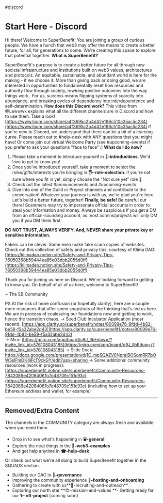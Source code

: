 #[discord](/notes/archive/clarity/Tags/discord.md) 
# Start Here - Discord
Hi there! Welcome to SuperBenefit!
You are joining a group of curious people. We have a hunch that web3 may offer the means to create a better future, for all, for generations to come. We're creating this space to explore that potential together.
**What is SuperBenefit?**

SuperBenefit's purpose is to create a better future for all through new societal infrastructure and institutions built on web3 values, architectures and protocols. An equitable, sustainable, and abundant world is here for the making - if we choose it.
More than giving back or doing good, we are interested in opportunities to fundamentally reset how resources and authority flow through society, rewiring positive outcomes into the way things work. 
For us, success means flipping systems of scarcity into abundance, and breaking cycles of dependency into interdependence and self-determination. 
**How does this Discord work?**
This video from @Lewwwk explains what all the different channels are in Discord and how to use them. Take a look!
[https://www.loom.com/share/a4f3695c2b4d42e186c510a35ac5c234](https://www.loom.com/share/a4f3695c2b4d42e186c510a35ac5c234) 
If you're new to Discord, we understand that there can be a bit of a learning curve. Please reach out to #help-desk with ANY questions that you might have! Or come join our virtual Welcome Party (see #upcoming-events) if you prefer to ask your questions "face to face" :)
**What do I do now?**
1. Please take a moment to introduce yourself in **👋-introductions**. We'd love to get to know you!
2. Once you've introduced yourself, take a moment to select the roles/gifts/interests you're bringing in **🖐-role-selection**. if you're not sure where you fit in yet, simply choose the "Not sure yet" role 🙂
3. Check out the latest #announcements and #upcoming-events
4. Dive into one of the Guild or Project channels and contribute to the conversation!
Whatever your journey is with us, we're glad you're here. Let's build a better future, together!
**Finally, be safe!**
Be careful out there! 
Scammers may try to impersonate official accounts in order to steal your information and money. Always be suspicious if you get a DM from an official-sounding account, as most admins/projects will only DM you if you DM them first.

**DO NOT TRUST, ALWAYS VERIFY. And, NEVER share your private key or sensitive information.** 

Fakers can be clever. Some even make fake scam copies of websites. Check out this collection of safety and privacy tips, courtesy of Klima DAO: [https://klimadao.notion.site/Safety-and-Privacy-Tips-76050368b59444ea85e03dbb2055d0ff](https://klimadao.notion.site/Safety-and-Privacy-Tips-76050368b59444ea85e03dbb2055d0ff) 

Thank you for joining us here on Discord. We're looking forward to getting to know you. On behalf of all of us here, welcome to SuperBenefit!

~ The SB Community


PS At the risk of more confusion (or hopefully clarity), here are a couple more resources that offer some snapshots of the thinking that's led us here. We are in process of coalescing our foundations now and getting to work, hence the transition chaos.
-> Seed Club Incubator Application (most recent):  [https://app.clarity.so/superbenefit/notes/80099e76-9fdd-4b82-be59-f5a32abe2d43](https://app.clarity.so/superbenefit1/notes/80099e76-9fdd-4b82-be59-f5a32abe2d43)  
-> Miro: [https://miro.com/app/board/o9J_llbEduw=/?invite_link_id=576108043185](https://miro.com/app/board/o9J_llbEduw=/?invite_link_id=576108043185)
-> Slide Deck: [https://docs.google.com/presentation/d/1C_mpSQAZV0NpralBOSomRR7bOW5sIFmDK4jFcT9ckGY/edit?usp=sharing
](https://docs.google.com/presentation/d/1C_mpSQAZV0NpralBOSomRR7bOW5sIFmDK4jFcT9ckGY/edit?usp=sharing)-> Some additional community resources (work in progress): [https://superbenefit.notion.site/superbenefit/Community-Resources-7842086e42064061b7d48709c151c93c](https://superbenefit.notion.site/superbenefit/Community-Resources-7842086e42064061b7d48709c151c93c) (including how to set up your Ethereum address and wallet, for example) 


-------------------------------------------------------------------------------------
## Removed/Extra Content
The channels in the COMMUNITY category are always fresh and available when you need them.

- Drop in to see what's happening in **⛲-general**
- Explore the neat things in the **🔭-web3-examples** 
- And get help anytime in **☎-help-desk** 

Or check out what we're all doing to build SuperBenefit together in the SQUADS section.

- Building our DAO in **🎯-governance**
- Improving the community experience **🛬-hosting-and-onboarding** 
- Gathering to create with us**👯-recruiting-and-outreach** 
- Exploring our north star **😍-mission-and-values
**- Getting ready for our **✨-nft-project** (coming soon)